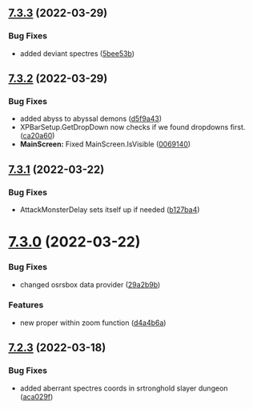 ## [7.3.3](https://github.com/Torwent/WaspLib/compare/v7.3.2...v7.3.3) (2022-03-29)


### Bug Fixes

* added deviant spectres ([5bee53b](https://github.com/Torwent/WaspLib/commit/5bee53bb8b7954284373673e52a5a2bb4233d439))



## [7.3.2](https://github.com/Torwent/WaspLib/compare/v7.3.1...v7.3.2) (2022-03-29)


### Bug Fixes

* added abyss to abyssal demons ([d5f9a43](https://github.com/Torwent/WaspLib/commit/d5f9a436befaa24bbbd89d6875dced02f44bd46a))
* XPBarSetup.GetDropDown now checks if we found dropdowns first. ([ca20a60](https://github.com/Torwent/WaspLib/commit/ca20a600bec6dc3b0dc7393a570f28818c61355f))
* **MainScreen:** Fixed MainScreen.IsVisible ([0069140](https://github.com/Torwent/WaspLib/commit/006914076f9211dec4cbaac712400dabf2129a82))



## [7.3.1](https://github.com/Torwent/WaspLib/compare/v7.3.0...v7.3.1) (2022-03-22)


### Bug Fixes

* AttackMonsterDelay sets itself up if needed ([b127ba4](https://github.com/Torwent/WaspLib/commit/b127ba42e595d22a4686e0092f0794ce7a594a83))



# [7.3.0](https://github.com/Torwent/WaspLib/compare/v7.2.3...v7.3.0) (2022-03-22)


### Bug Fixes

* changed osrsbox data provider ([29a2b9b](https://github.com/Torwent/WaspLib/commit/29a2b9b23ca9420cd949c8c58657d2d78f60127b))


### Features

* new proper within zoom function ([d4a4b6a](https://github.com/Torwent/WaspLib/commit/d4a4b6abb412c0844efaabda75d47b59f7ffd226))



## [7.2.3](https://github.com/Torwent/WaspLib/compare/v7.2.2...v7.2.3) (2022-03-18)


### Bug Fixes

* added aberrant spectres coords in srtronghold slayer dungeon ([aca029f](https://github.com/Torwent/WaspLib/commit/aca029fe34a49257730f3c73603401748928a22b))



